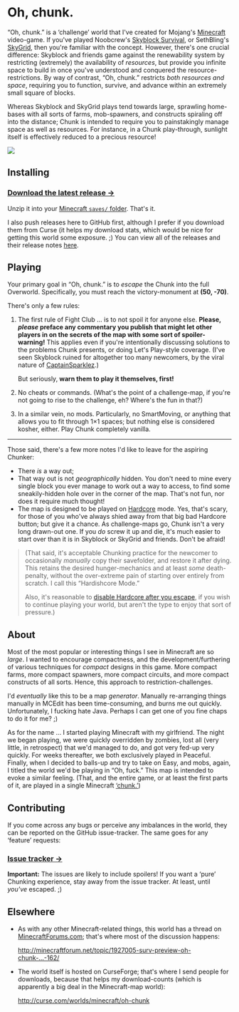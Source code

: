 Oh, chunk.
==========
“Oh, chunk.” is a ‘challenge’ world that I've created for Mojang's [Minecraft][] video-game. If
you've played Noobcrew's [Skyblock Survival][skyblock], or SethBling's [SkyGrid][], then you're
familiar with the concept. However, there's one crucial difference: Skyblock and friends game
against the renewability system by restricting (extremely) the availability of *resources*, but
provide you infinite space to build in once you've understood and conquered the
resource-restrictions. By way of contrast, “Oh, chunk.” restricts *both resources and space*,
requiring you to function, survive, and advance within an extremely small square of blocks.

Whereas Skyblock and SkyGrid plays tend towards large, sprawling home-bases with all sorts of farms,
mob-spawners, and constructs spiraling off into the distance; Chunk is intended to require you to
painstakingly manage space as well as resources. For instance, in a Chunk play-through, sunlight
itself is effectively reduced to a precious resource!

![](https://f.cloud.github.com/assets/200/907204/13d68b04-fd18-11e2-91c9-80795d6bb7aa.png)

   [Minecraft]: <http://minecraft.net>
   [skyblock]: <http://www.minecraftforum.net/topic/600254-surv-skyblock>
   [skygrid]: <http://www.planetminecraft.com/project/skygrid-survival-map/>

Installing
----------
### [Download the latest release →](http://www.curse.com/worlds/minecraft/oh-chunk/download)
Unzip it into your [Minecraft `saves/` folder][saves]. That's it.

I also push releases here to GitHub first, although I prefer if you download them from Curse (it
helps my download stats, which would be nice for getting this world some exposure. ;) You can view
all of the releases and their release notes [here][releases].

   [saves]: <http://gaming.stackexchange.com/a/14703>
   [releases]: <https://github.com/ELLIOTTCABLE/oh-chunk/releases>

Playing
-------
Your primary goal in “Oh, chunk.” is to *escape* the Chunk into the full Overworld. Specifically,
you must reach the victory-monument at **(50, -70)**.

There's only a few rules:

1. The first rule of Fight Club ... is to not spoil it for anyone else. **Please, *please* preface any
   commentary you publish that might let other players in on the secrets of the map with some sort
   of spoiler-warning!** This applies even if you're intentionally discussing solutions to the
   problems Chunk presents, or doing Let's Play-style coverage. (I've seen Skyblock ruined for
   altogether too many newcomers, by the viral nature of [CaptainSparklez][].)
   
   But seriously, **warn them to play it themselves, first!**

2. No cheats or commands. (What's the point of a challenge-map, if you're not going to rise to the
   challenge, eh? Where's the fun in that?)
3. In a similar vein, no mods. Particularly, no SmartMoving, or anything that allows you to fit
   through 1×1 spaces; but nothing else is considered kosher, either. Play Chunk completely vanilla.

----

Those said, there's a few more notes I'd like to leave for the aspiring Chunker:

 - There *is* a way out;
 - That way out is not *geographically* hidden. You don't need to mine every single block you ever
   manage to work out a way to access, to find some sneakily-hidden hole over in the corner of the
   map. That's not fun, nor does it require much thought!
 - The map is designed to be played on [Hardcore][] mode. Yes, that's scary, for those of you who've
   always shied away from that big bad Hardcore button; but give it a chance. As challenge-maps go,
   Chunk isn't a very long drawn-out one. If you *do* screw it up and die, it's much easier to start
   over than it is in Skyblock or SkyGrid and friends. Don't be afraid!

> (That said, it's acceptable Chunking practice for the newcomer to occasionally *manually* copy their
>  savefolder, and restore it after dying. This retains the desired hunger-mechanics and at least
>  *some* death-penalty, without the over-extreme pain of starting over entirely from scratch.
>  I call this “Hardishcore Mode.”
>  
>  Also, it's reasonable to [disable Hardcore after you escape][disable-hardcore], if you wish to
>  continue playing your world, but aren't the type to enjoy that sort of pressure.)

   [CaptainSparklez]: <http://youtube.com/watch?v=Hl41sTALR4c&list=SPC2F778AABFB7556D>
   [hardcore]: <http://minecraftwiki.net/wiki/Hardcore>
   [disable-hardcore]: <http://gaming.stackexchange.com/questions/44176/how-to-disable-hardcore-in-minecraft>

About
-----
Most of the most popular or interesting things I see in Minecraft are so *large*. I wanted to
encourage compactness, and the development/furthering of various techniques for *compact* designs in
this game. More compact farms, more compact spawners, more compact circuits, and more compact
constructs of all sorts. Hence, this approach to restriction-challenges.

I'd *eventually* like this to be a map *generator*. Manually re-arranging things manually in MCEdit
has been time-consuming, and burns me out quickly. Unfortunately, I fucking hate Java. Perhaps I can
get one of you fine chaps to do it for me? ;)

As for the name ... I started playing Minecraft with my girlfriend. The night we began playing, we
were quickly overridden by zombies, lost all (very little, in retrospect) that we'd managed to do,
and got very fed-up very quickly. For weeks thereafter, we both exclusively played in Peaceful.
Finally, when I decided to balls-up and try to take on Easy, and mobs, again, I titled the world
we'd be playing in “Oh, fuck.” This map is intended to evoke a similar feeling. (That, and the
entire game, or at least the first parts of it, are played in a single Minecraft [‘chunk.’][chunk])

   [chunk]: <http://minecraftwiki.net/wiki/Chunks>

Contributing
------------
If you come across any bugs or perceive any imbalances in the world, they can be reported on the
GitHub issue-tracker. The same goes for any ‘feature’ requests:

### [Issue tracker →](https://github.com/ELLIOTTCABLE/oh-chunk/issues)

**Important:** The issues are likely to include spoilers! If you want a ‘pure’ Chunking experience,
stay away from the issue tracker. At least, until *you've* escaped. ;)

Elsewhere
---------

 - As with any other Minecraft-related things, this world has a thread on
   [MinecraftForums.com](http://minecraftforums.com); that's where most of the discussion happens:
   
   <http://minecraftforum.net/topic/1927005-surv-preview-oh-chunk-…-162/>

 - The world itself is hosted on CurseForge; that's where I send people for downloads, because that
   helps my download-counts (which is apparently a big deal in the Minecraft-map world):
   
   <http://curse.com/worlds/minecraft/oh-chunk>
